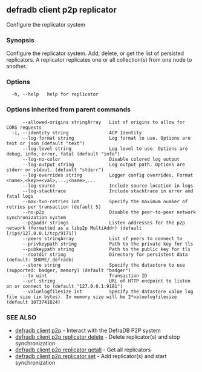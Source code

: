## defradb client p2p replicator

Configure the replicator system

### Synopsis

Configure the replicator system. Add, delete, or get the list of persisted replicators.
A replicator replicates one or all collection(s) from one node to another.

### Options

```
  -h, --help   help for replicator
```

### Options inherited from parent commands

```
      --allowed-origins stringArray   List of origins to allow for CORS requests
  -i, --identity string               ACP Identity
      --log-format string             Log format to use. Options are text or json (default "text")
      --log-level string              Log level to use. Options are debug, info, error, fatal (default "info")
      --log-no-color                  Disable colored log output
      --log-output string             Log output path. Options are stderr or stdout. (default "stderr")
      --log-overrides string          Logger config overrides. Format <name>,<key>=<val>,...;<name>,...
      --log-source                    Include source location in logs
      --log-stacktrace                Include stacktrace in error and fatal logs
      --max-txn-retries int           Specify the maximum number of retries per transaction (default 5)
      --no-p2p                        Disable the peer-to-peer network synchronization system
      --p2paddr strings               Listen addresses for the p2p network (formatted as a libp2p MultiAddr) (default [/ip4/127.0.0.1/tcp/9171])
      --peers stringArray             List of peers to connect to
      --privkeypath string            Path to the private key for tls
      --pubkeypath string             Path to the public key for tls
      --rootdir string                Directory for persistent data (default: $HOME/.defradb)
      --store string                  Specify the datastore to use (supported: badger, memory) (default "badger")
      --tx uint                       Transaction ID
      --url string                    URL of HTTP endpoint to listen on or connect to (default "127.0.0.1:9181")
      --valuelogfilesize int          Specify the datastore value log file size (in bytes). In memory size will be 2*valuelogfilesize (default 1073741824)
```

### SEE ALSO

* [defradb client p2p](defradb_client_p2p.md)	 - Interact with the DefraDB P2P system
* [defradb client p2p replicator delete](defradb_client_p2p_replicator_delete.md)	 - Delete replicator(s) and stop synchronization
* [defradb client p2p replicator getall](defradb_client_p2p_replicator_getall.md)	 - Get all replicators
* [defradb client p2p replicator set](defradb_client_p2p_replicator_set.md)	 - Add replicator(s) and start synchronization

